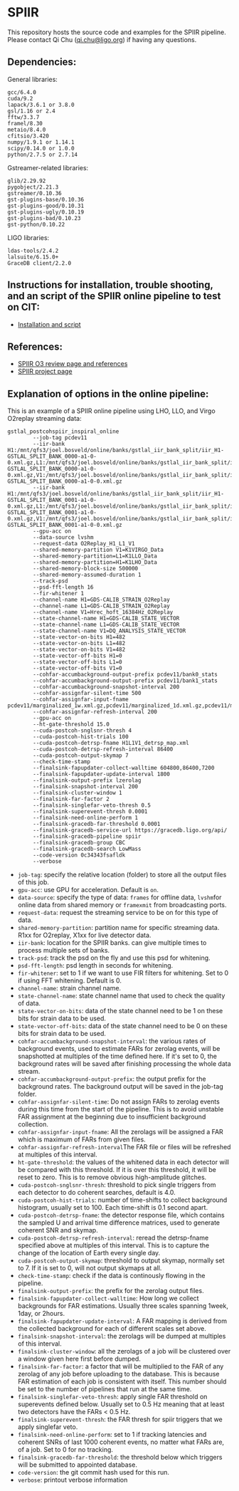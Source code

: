 # SPIIR
This repository hosts the source code and examples for the SPIIR pipeline. Please contact Qi Chu (qi.chu@ligo.org) if having any questions.

## Dependencies:
General libraries:
```
gcc/6.4.0
cuda/9.2
lapack/3.6.1 or 3.8.0
gsl/1.16 or 2.4
fftw/3.3.7
framel/8.30
metaio/8.4.0
cfitsio/3.420
numpy/1.9.1 or 1.14.1
scipy/0.14.0 or 1.0.0
python/2.7.5 or 2.7.14
```

Gstreamer-related libraries:
```
glib/2.29.92
pygobject/2.21.3
gstreamer/0.10.36
gst-plugins-base/0.10.36
gst-plugins-good/0.10.31
gst-plugins-ugly/0.10.19
gst-plugins-bad/0.10.23
gst-python/0.10.22
```

LIGO libraries:
```
ldas-tools/2.4.2
lalsuite/6.15.0+
GraceDB client/2.2.0
```


## Instructions  for installation, trouble shooting, and an script of the SPIIR online pipeline to test on CIT:
 * [Installation and script](https://www.lsc-group.phys.uwm.edu/ligovirgo/cbcnote/spiir/review/instruction)

## References:
 * [SPIIR O3 review page and references](https://www.lsc-group.phys.uwm.edu/ligovirgo/cbcnote/spiir/review)
 * [SPIIR project page](https://www.lsc-group.phys.uwm.edu/ligovirgo/cbcnote/spiir)

## Explanation of options in the online pipeline:
This is an example of a SPIIR online pipeline using LHO, LLO, and Virgo O2replay streaming data:
```
gstlal_postcohspiir_inspiral_online 
        --job-tag pcdev11 
        --iir-bank  H1:/mnt/qfs3/joel.bosveld/online/banks/gstlal_iir_bank_split/iir_H1-GSTLAL_SPLIT_BANK_0000-a1-0-0.xml.gz,L1:/mnt/qfs3/joel.bosveld/online/banks/gstlal_iir_bank_split/iir_L1-GSTLAL_SPLIT_BANK_0000-a1-0-0.xml.gz,V1:/mnt/qfs3/joel.bosveld/online/banks/gstlal_iir_bank_split/iir_V1-GSTLAL_SPLIT_BANK_0000-a1-0-0.xml.gz
        --iir-bank H1:/mnt/qfs3/joel.bosveld/online/banks/gstlal_iir_bank_split/iir_H1-GSTLAL_SPLIT_BANK_0001-a1-0-0.xml.gz,L1:/mnt/qfs3/joel.bosveld/online/banks/gstlal_iir_bank_split/iir_L1-GSTLAL_SPLIT_BANK_0001-a1-0-0.xml.gz,V1:/mnt/qfs3/joel.bosveld/online/banks/gstlal_iir_bank_split/iir_V1-GSTLAL_SPLIT_BANK_0001-a1-0-0.xml.gz
        --gpu-acc on
        --data-source lvshm
        --request-data O2Replay_H1_L1_V1
        --shared-memory-partition V1=K1VIRGO_Data
        --shared-memory-partition=L1=K1LLO_Data
        --shared-memory-partition=H1=K1LHO_Data
        --shared-memory-block-size 500000
        --shared-memory-assumed-duration 1 
        --track-psd 
        --psd-fft-length 16 
        --fir-whitener 1
        --channel-name H1=GDS-CALIB_STRAIN_O2Replay
        --channel-name L1=GDS-CALIB_STRAIN_O2Replay
        --channel-name V1=Hrec_hoft_16384Hz_O2Replay
        --state-channel-name H1=GDS-CALIB_STATE_VECTOR
        --state-channel-name L1=GDS-CALIB_STATE_VECTOR
        --state-channel-name V1=DQ_ANALYSIS_STATE_VECTOR
        --state-vector-on-bits H1=482
        --state-vector-on-bits L1=482
        --state-vector-on-bits V1=482
        --state-vector-off-bits H1=0
        --state-vector-off-bits L1=0
        --state-vector-off-bits V1=0 
        --cohfar-accumbackground-output-prefix pcdev11/bank0_stats 
        --cohfar-accumbackground-output-prefix pcdev11/bank1_stats 
        --cohfar-accumbackground-snapshot-interval 200 
        --cohfar-assignfar-silent-time 500 
        --cohfar-assignfar-input-fname pcdev11/marginalized_1w.xml.gz,pcdev11/marginalized_1d.xml.gz,pcdev11/marginalized_2h.xml.gz
        --cohfar-assignfar-refresh-interval 200 
        --gpu-acc on  
        --ht-gate-threshold 15.0 
        --cuda-postcoh-snglsnr-thresh 4 
        --cuda-postcoh-hist-trials 100 
        --cuda-postcoh-detrsp-fname H1L1V1_detrsp_map.xml 
        --cuda-postcoh-detrsp-refresh-interval 86400
        --cuda-postcoh-output-skymap 7
        --check-time-stamp 
        --finalsink-fapupdater-collect-walltime 604800,86400,7200
        --finalsink-fapupdater-update-interval 1800
        --finalsink-output-prefix lzerolag 
        --finalsink-snapshot-interval 200 
        --finalsink-cluster-window 1 
        --finalsink-far-factor 2 
        --finalsink-singlefar-veto-thresh 0.5
        --finalsink-superevent-thresh 0.0001
        --finalsink-need-online-perform 1 
        --finalsink-gracedb-far-threshold 0.0001
        --finalsink-gracedb-service-url https://gracedb.ligo.org/api/
        --finalsink-gracedb-pipeline spiir 
        --finalsink-gracedb-group CBC 
        --finalsink-gracedb-search LowMass
        --code-version 0c34343fsafldk
        --verbose
```

 - `job-tag`: specify the relative location (folder) to store all the output files of this job.
 - `gpu-acc`: use GPU for acceleration. Default is `on`.
 - `data-source`: specify the type of data: `frames` for offline data, `lvshm`for online data from shared memory or `framexmit` from broadcasting ports.
 - `request-data`: request the streaming service to be on for this type of data.
 - `shared-memory-partition`: partition name for specific streaming data. R1xx for O2replay, X1xx for live detector data.
 - `iir-bank`: location for the SPIIR banks. can give multiple times to process multiple sets of banks.
 - `track-psd`: track the psd on the fly and use this psd for whitening.
 - `psd-fft-length`: psd length in seconds for whitening.
 - `fir-whitener`: set to 1 if we want to use FIR filters for whitening. Set to 0 if using FFT whitening. Default is 0.
 - `channel-name`: strain channel name.
 - `state-channel-name`: state channel name that used to check the quality of data.
 - `state-vector-on-bits`: data of the state channel need to be 1 on these bits for strain data to be used.
 - `state-vector-off-bits`: data of the state channel need to be 0 on these bits for strain data to be used.
 - `cohfar-accumbackground-snapshot-interval`: the various rates of background events, used to estimate FARs for zerolag events, will be snapshotted at multiples of the time defined here. If it's set to 0, the background rates will be saved after finishing processing the whole data stream.
 - `cohfar-accumbackground-output-prefix`: the output prefix for the background rates. The background output will be saved in the job-tag folder.
 - `cohfar-assignfar-silent-time`: Do not assign FARs to zerolag events during this time from the start of the pipeline. This is to avoid unstable FAR assignment at the beginning due to insufficient background collection.
 - `cohfar-assignfar-input-fname`: All the zerolags will be assigned a FAR which is maximum of FARs from given files.
 - `cohfar-assignfar-refresh-interval`The FAR file or files will be refreshed at multiples of this interval.
 - `ht-gate-threshold`: the values of the whitened data in each detector will be compared with this threshold. If it is over this threshold, it will be reset to zero. This is to remove obvious high-amplitude glitches.
 - `cuda-postcoh-snglsnr-thresh`: threshold to pick single triggers from each detector to do coherent searches, default is 4.0.
 - `cuda-postcoh-hist-trials`: number of time-shifts to collect background histogram, usually set to 100. Each time-shift is 0.1 second apart.
 - `cuda-postcoh-detrsp-fname`: the detector response file, which contains the sampled U and arrival time difference matrices, used to generate coherent SNR and skymap.
 - `cuda-postcoh-detrsp-refresh-interval`: reread the detrsp-fname specified above at multiples of this interval. This is to capture the change of the location of Earth every single day.
 - `cuda-postcoh-output-skymap`: threshold to output skymap, normally set to 7. If it is set to 0, will not output skymaps at all.
 - `check-time-stamp`: check if the data is continously flowing in the pipeline.
 - `finalsink-output-prefix`: the prefix for the zerolag output files.
 - `finalsink-fapupdater-collect-walltime`: How long we collect backgrounds for FAR estimations. Usually three scales spanning 1week, 1day, or 2hours. 
 - `finalsink-fapupdater-update-interval`: A FAR mapping is derived from the collected background for each of different scales set above.
 - `finalsink-snapshot-interval`: the zerolags will be dumped at multiples of this interval.
 - `finalsink-cluster-window`: all the zerolags of a job will be clustered over a window given here first before dumped.
 - `finalsink-far-factor`: a factor that will be multiplied to the FAR of any zerolag of any job before uploading to the database. This is because FAR estimation of each job is consistent with itself. This number should be set to the number of pipelines that run at the same time.
 - `finalsink-singlefar-veto-thresh`: apply single FAR threshold on superevents defined below. Usually set to 0.5 Hz meaning that at least two detectors have the FARs < 0.5 Hz.
 - `finalsink-superevent-thresh`: the FAR thresh for spiir triggers that we apply singlefar veto.
 - `finalsink-need-online-perform`: set to 1 if tracking latencies and coherent SNRs of last 1000 coherent events, no matter what FARs are, of a job. Set to 0 for no tracking.
 - `finalsink-gracedb-far-threshold`: the threshold below which triggers will be submitted to appointed database.
 - `code-version`: the git commit hash used for this run.
 - `verbose`: printout verbose information
